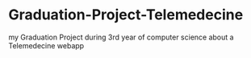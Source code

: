 # Graduation-Project-Telemedecine
my Graduation Project during 3rd year of computer science about a Telemedecine webapp
